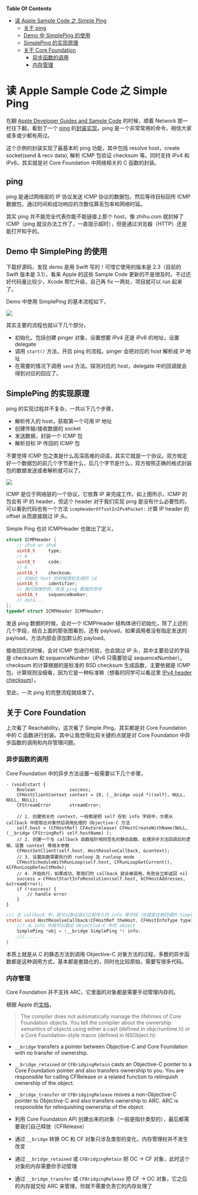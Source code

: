 <!-- START doctoc generated TOC please keep comment here to allow auto update -->
<!-- DON'T EDIT THIS SECTION, INSTEAD RE-RUN doctoc TO UPDATE -->
**Table Of Contents**

- [读 Apple Sample Code 之 Simple Ping](#%E8%AF%BB-apple-sample-code-%E4%B9%8B-simple-ping)
  - [关于 ping](#%E5%85%B3%E4%BA%8E-ping)
  - [Demo 中 SimplePing 的使用](#demo-%E4%B8%AD-simpleping-%E7%9A%84%E4%BD%BF%E7%94%A8)
  - [SimplePing 的实现原理](#simpleping-%E7%9A%84%E5%AE%9E%E7%8E%B0%E5%8E%9F%E7%90%86)
  - [关于 Core Foundation](#%E5%85%B3%E4%BA%8E-core-foundation)
    - [异步函数的调用](#%E5%BC%82%E6%AD%A5%E5%87%BD%E6%95%B0%E7%9A%84%E8%B0%83%E7%94%A8)
    - [内存管理](#%E5%86%85%E5%AD%98%E7%AE%A1%E7%90%86)

<!-- END doctoc generated TOC please keep comment here to allow auto update -->

# 读 Apple Sample Code 之 Simple Ping

在翻 [Apple Developer Guides and Sample Code](https://developer.apple.com/library/content/navigation/) 的时候，顺着 Network 那一栏往下翻，看到了一个 [ping](https://en.wikipedia.org/wiki/Ping_(networking_utility)) 的[封装实现](https://developer.apple.com/library/content/samplecode/SimplePing/Introduction/Intro.html#//apple_ref/doc/uid/DTS10000716)。ping 是一个非常常用的命令，相信大家或多或少都有用过。

这个示例的封装实现了最基本的 ping 功能，其中包括 resolve host，create socket(send & recv data), 解析 ICMP 包验证 checksum 等。同时支持 iPv4 和 iPv6。其实就是对 Core Foundation 中网络相关的 C 函数的封装。

## ping

ping 是通过网络层的 IP 协议发送 ICMP 协议的数据包，然后等待目标回传 ICMP 数据包，通过时间和成功响应的次数估算丢包率和网络时延。

其实 ping 并不能完全代表你能不能链接上那个 host，像 zhihu.com 就封掉了 ICMP（ping 就没办法工作了，一直提示超时），但是通过浏览器（HTTP）还是能打开知乎的。

## Demo 中 SimplePing 的使用

下载好源码，发现 demo 是用 Swift 写的！可惜它使用的版本是 2.3（目前的 Swift 版本是 3.1），看来 Apple 的这些 Sample Code 更新的不是很及时。不过还好代码量比较少，Xcode 帮忙升级，自己再 fix 一两处，项目就可以 run 起来了。

Demo 中使用 SimplePing 的基本流程如下，

![](media/2017-04-15-simple-ping-01.png)

其实主要的流程也就以下几个部分，

- 初始化。包括创建 pinger 对象，设置想要 iPv4 还是 iPv6 的地址，设置 delegate
- 调用 `start()` 方法，开启 ping 的流程。pinger 会把对应的 host 解析成 IP 地址
- 在需要的情况下调用 `send` 方法。探测对应的 host，delegate 中的回调就会得到对应的回应了。 

## SimplePing 的实现原理

ping 的实现过程并不复杂，一共以下几个步骤，

- 解析传入的 host，获取第一个可用 IP 地址
- 创建传输/接收数据的 socket
- 发送数据，封装一个 ICMP 包 
- 解析目标 IP 传回的 ICMP 包

不要觉得 ICMP 包之类是什么高深高难的词语，其实它就是一个协议。双方规定好一个数据包的前几个字节是什么，后几个字节是什么，双方按照正确的格式封装包的数据发送或者解析就可以了。

![](media/2017-04-15-simple-ping-02.png)

ICMP 是位于网络层的一个协议，它依靠 IP 来完成工作。如上图所示，ICMP 的包会有 IP 的 header，但这个 header 对于我们实现 ping 是没有什么必要性的，可以看到代码也有一个方法 `icmpHeaderOffsetInIPv4Packet:` 计算 IP header 的 offset 从而直接跳过 IP 头。

Simple Ping 也对 ICMPHeader 也做出了定义，

```c
struct ICMPHeader {
    // iPv4 or iPv6
    uint8_t     type;
    // 0
    uint8_t     code;
    // 0
    uint16_t    checksum;
    // 初始化 host 的时候随机生成的 id
    uint16_t    identifier;
    // 类内部维护的，发送 ping 数据的序号
    uint16_t    sequenceNumber;
    // data...
};
typedef struct ICMPHeader ICMPHeader;
```

发送 ping 数据的时候，会对一个 ICMPHeader 结构体进行初始化，除了上述的几个字段，结合上面的那张图看到，还有 payload，如果调用者没有指定发送的 payload，方法内部会添加默认的 payload。

接收回应的时候，会对 ICMP 包进行校验，也会跳过 IP 头，其中主要验证的字段是 checksum 和 sequenceNumber（iPv6 只需要验证 sequenceNumber）。checksum 的计算根据的是标准的 BSD checksum 生成函数，主要依据是 ICMP 包，计算规则没细看，因为它是一种标准嘛（想看的同学可以看这里 [IPv4 header checksum](https://en.wikipedia.org/wiki/IPv4_header_checksum)）。

至此，一次 ping 的完整流程就结束了。

## 关于 Core Foundation

上次看了 Reachability，这次看了 Simple Ping，其实都是对 Core Foundation 中的 C 函数进行封装。其中让我觉得比较关键的点就是对 Core Foundation 中异步函数的调用和内存管理问题。

### 异步函数的调用

Core Foundation 中的异步方法设置一般需要以下几个步骤，

```objc
- (void)start {
    Boolean             success;
    CFHostClientContext context = {0, (__bridge void *)(self), NULL, NULL, NULL};
    CFStreamError       streamError;

    // 1. 创建相关的 context，一般都是把 self 存到 info 字段中，方便从 callback 中提取出对象然后调用处理的 Objective-C 方法
    self.host = (CFHostRef) CFAutorelease( CFHostCreateWithName(NULL, (__bridge CFStringRef) self.hostName) );
    // 2. 创建一个与 callback 函数指针相同签名的静态函数，处理异步方法回调后的逻辑，设置 context 等相关参数  
    CFHostSetClient(self.host, HostResolveCallback, &context);
    // 3. 设置函数需要执行的 runloop 及 runloop mode
    CFHostScheduleWithRunLoop(self.host, CFRunLoopGetCurrent(), kCFRunLoopDefaultMode);
    // 4. 开始执行，如果成功，那我们的 callback 就会被调用，失败会立即返回 nil
    success = CFHostStartInfoResolution(self.host, kCFHostAddresses, &streamError);
    if (!success) {
        // handle error
    }
}
```

```c
/// 在 callback 中，就可以取出我们之前传入的 info 等字段（也就是注册回调的 SimplePing 对象）
static void HostResolveCallback(CFHostRef theHost, CFHostInfoType typeInfo, const CFStreamError *error, void *info) {
    /// 从 info 中就可以取出 Objective-C 中的 object
    SimplePing *obj = (__bridge SimplePing *) info;
    /// .... 
}
```

本质上就是从 C 的静态方法到调用 Objective-C 对象方法的过程，多数的异步函数都是这种调用方式，基本都是套路化的，同时也比较原始，需要写很多代码。

### 内存管理

Core Foundation 并不支持 ARC，它里面的对象都是需要手动管理内存的。

根据 Apple 的[文档](https://developer.apple.com/library/content/documentation/CoreFoundation/Conceptual/CFDesignConcepts/Articles/tollFreeBridgedTypes.html)，

>The compiler does not automatically manage the lifetimes of Core Foundation objects. You tell the compiler about the ownership semantics of objects using either a cast (defined in objc/runtime.h) or a Core Foundation-style macro (defined in NSObject.h):
- `__bridge` transfers a pointer between Objective-C and Core Foundation with no transfer of ownership.
- `__bridge_retained` or `CFBridgingRetain` casts an Objective-C pointer to a Core Foundation pointer and also transfers ownership to you.
You are responsible for calling CFRelease or a related function to relinquish ownership of the object.
- `__bridge_transfer` or `CFBridgingRelease` moves a non-Objective-C pointer to Objective-C and also transfers ownership to ARC.
ARC is responsible for relinquishing ownership of the object.


- 利用 Core Foundation API 创建出来的对象（一般是指针类型的），最后都需要我们自己释放（CFRelease）
- 通过 `__bridge` 转换 OC 和 CF 对象只涉及类型的变化，内存管理权并不发生改变
- 通过 `__bridge_retained` 或 `CFBridgingRetain` 把 OC -> CF 对象，此时这个对象的内存需要你手动管理
- 通过 `__bridge_transfer` 或 `CFBridgingRelease` 把 CF -> OC 对象，它之后的内存就交给 ARC 来管理，你就不需要负责它的内存处理了







